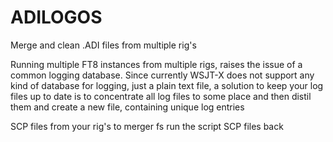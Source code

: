 # ADILOGOS
Merge and clean .ADI files from multiple rig's

Running multiple FT8 instances from multiple rigs, raises the issue of a common logging database.
Since currently WSJT-X does not support any kind of database for logging, just a plain text file, a solution to keep your log files up to date is to concentrate all log files to some place and then distil them and create a new file, containing unique log entries

SCP files from your rig's to merger fs
run the script
SCP files back
